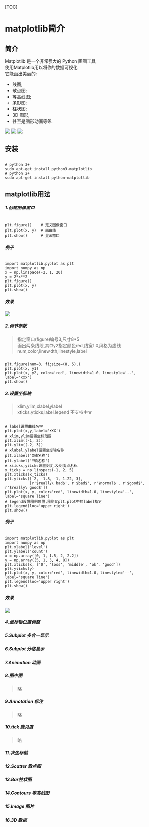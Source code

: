 [TOC]  

# matplotlib简介
## 简介
>
Matplotlib 是一个非常强大的 Python 画图工具  
使用Matplotlib用以将你的数据可视化  
它能画出美丽的: 
 * 线图;  
 * 散点图;  
 * 等高线图;  
 * 条形图;  
 * 柱状图;    
 * 3D 图形,   
 * 甚至是图形动画等等.  
>
![](../pic/1_1_1.png)
![](../pic/1_1_2.png)
![](../pic/1_1_3.png)
## 安装
>
<pre><code>
# python 3+
sudo apt-get install python3-matplotlib
# python 2+
sudo apt-get install python-matplotlib
</code></pre>
>
## matplotlib用法
##### 1.创建图像窗口
<pre><code>
plt.figure()    # 定义图像窗口 
plt.plot(x, y)  # 画曲线
plt.show()      # 显示窗口
</code></pre>
##### 例子
<pre><code>
import matplotlib.pyplot as plt
import numpy as np
x = np.linspace(-2, 1, 20)
y = 2*x**2
plt.figure()
plt.plot(x, y)
plt.show()
</code></pre>
##### 效果
![](../pic/1_2_1.png)
##### 2.调节参数
>指定窗口(figure)编号3,尺寸8*5  
>画出两条线段,其中y2指定颜色red,线宽1.0,风格为虚线
>num,color,linewidth,linestyle,label
<pre><code>
plt.figure(num=3, figsize=(8, 5),)
plt.plot(x, y1)
plt.plot(x, y2, color='red', linewidth=1.0, linestyle='--', label='xxx')
plt.show()
</code></pre>
##### 3.设置坐标轴
>xlim,ylim,xlabel,ylabel  
>xticks,yticks,label,legend
>不支持中文
<pre><code>
# label设置曲线名字
plt.plot(x,y,label='XXX')
# xlim,ylim设置坐标范围
plt.xlim((-1, 2))
plt.ylim((-2, 3))
# xlabel,ylabel设置坐标轴名称
plt.xlabel('X轴名称')
plt.ylabel('Y轴名称')
# xticks,yticks设置刻度,及刻度点名称
x_ticks = np.linspace(-1, 2, 5)
plt.xticks(x_ticks)
plt.yticks([-2, -1.8, -1, 1.22, 3],
           [r'$really\ bad$', r'$bad$', r'$normal$', r'$good$', r'$really\ good$'])
plt.plot(x, y, color='red', linewidth=1.0, linestyle='--', label='square line')
# legend设置图例位置,图例又plt.plot中的label指定
plt.legend(loc='upper right')
plt.show()
</code></pre>
##### 例子
<pre><code>
import matplotlib.pyplot as plt
import numpy as np
plt.xlabel('level')
plt.ylabel('count')
x = np.array([0, 1, 1.5, 2, 2.2])
y = np.array([5, 1, 6, 4, 8])
plt.xticks(x, ['0', 'loss', 'middle', 'ok', 'good'])
plt.yticks(y)
plt.plot(x, y, color='red', linewidth=1.0, linestyle='--', label='square line')
plt.legend(loc='upper right')
plt.show()
</code></pre>
##### 效果
![](../pic/1_2_2.png)
##### 4.坐标轴位置调整

##### 5.Subplot 多合一显示

##### 6.Subplot 分格显示

##### 7.Animation 动画

##### 8.图中图
> 略
##### 9.Annotation 标注
> 略
##### 10.tick 能见度
> 略
##### 11.次坐标轴

##### 12.Scatter 散点图

##### 13.Bar柱状图

##### 14.Contours 等高线图

##### 15.Image 图片

##### 16.3D 数据


